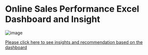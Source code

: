 # Online Sales Performance Excel Dashboard and Insight

![image](https://github.com/user-attachments/assets/a29935e7-e41e-4cb8-b7b0-ca72bb35905b)

[Please click here to see insights and recommendation based on the dashboard](https://drive.google.com/file/d/1Ge8JrVmru4-30aw8xs7jvcK7h_-Zh_Xh/view?pli=1)
